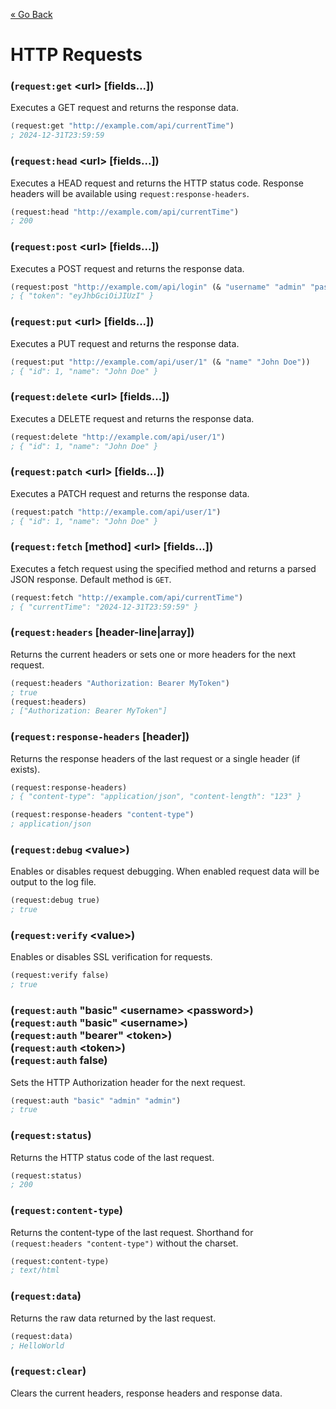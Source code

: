 [&laquo; Go Back](./README.md)
# HTTP Requests


### (`request:get` \<url> [fields...])
Executes a GET request and returns the response data.
```lisp
(request:get "http://example.com/api/currentTime")
; 2024-12-31T23:59:59
```

### (`request:head` \<url> [fields...])
Executes a HEAD request and returns the HTTP status code. Response headers will be available using `request:response-headers`.
```lisp
(request:head "http://example.com/api/currentTime")
; 200
```

### (`request:post` \<url> [fields...])
Executes a POST request and returns the response data.
```lisp
(request:post "http://example.com/api/login" (& "username" "admin" "password" "admin"))
; { "token": "eyJhbGciOiJIUzI" }
```

### (`request:put` \<url> [fields...])
Executes a PUT request and returns the response data.
```lisp
(request:put "http://example.com/api/user/1" (& "name" "John Doe"))
; { "id": 1, "name": "John Doe" }
```

### (`request:delete` \<url> [fields...])
Executes a DELETE request and returns the response data.
```lisp
(request:delete "http://example.com/api/user/1")
; { "id": 1, "name": "John Doe" }
```

### (`request:patch` \<url> [fields...])
Executes a PATCH request and returns the response data.
```lisp
(request:patch "http://example.com/api/user/1")
; { "id": 1, "name": "John Doe" }
```

### (`request:fetch` [method] \<url> [fields...])
Executes a fetch request using the specified method and returns a parsed JSON response. Default method is `GET`.
```lisp
(request:fetch "http://example.com/api/currentTime")
; { "currentTime": "2024-12-31T23:59:59" }
```

### (`request:headers` [header-line|array])
Returns the current headers or sets one or more headers for the next request.
```lisp
(request:headers "Authorization: Bearer MyToken")
; true
(request:headers)
; ["Authorization: Bearer MyToken"]
```

### (`request:response-headers` [header])
Returns the response headers of the last request or a single header (if exists).
```lisp
(request:response-headers)
; { "content-type": "application/json", "content-length": "123" }

(request:response-headers "content-type")
; application/json
```

### (`request:debug` \<value>)
Enables or disables request debugging. When enabled request data will be output to the log file.
```lisp
(request:debug true)
; true
```

### (`request:verify` \<value>)
Enables or disables SSL verification for requests.
```lisp
(request:verify false)
; true
```

### (`request:auth` "basic" \<username> \<password>)<br/>(`request:auth` "basic" \<username>)<br/>(`request:auth` "bearer" \<token>)<br/>(`request:auth` \<token>)<br/>(`request:auth` false)
Sets the HTTP Authorization header for the next request.
```lisp
(request:auth "basic" "admin" "admin")
; true
```

### (`request:status`)
Returns the HTTP status code of the last request.
```lisp
(request:status)
; 200
```

### (`request:content-type`)
Returns the content-type of the last request. Shorthand for `(request:headers "content-type")` without the charset.
```lisp
(request:content-type)
; text/html
```

### (`request:data`)
Returns the raw data returned by the last request.
```lisp
(request:data)
; HelloWorld
```

### (`request:clear`)
Clears the current headers, response headers and response data.
